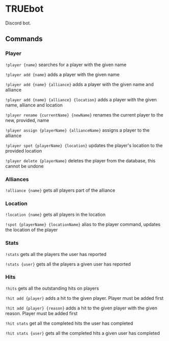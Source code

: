 # TRUEbot

Discord bot.

## Commands

### Player

`!player {name}` searches for a player with the given name

`!player add {name}` adds a player with the given name

`!player add {name} {alliance}` adds a player with the given name and alliance

`!player add {name} {alliance} {location}` adds a player with the given name, alliance and location

`!player rename {currentName} {newName}` renames the current player to the new, provided, name

`!player assign {playerName} {allianceName}` assigns a player to the alliance

`!player spot {playerName} {location}` updates the player's location to the provided location

`!player delete {playerName}` deletes the player from the database, this cannot be undone

### Alliances

`!alliance {name}` gets all players part of the alliance

### Location

`!location {name}` gets all players in the location

`!spot {playerName} {locationName}` alias to the player command, updates the location of the player

### Stats

`!stats` gets all the players the user has reported

`!stats {user}` gets all the players a given user has reported

### Hits

`!hits` gets all the outstanding hits on players

`!hit add {player}` adds a hit to the given player. Player must be added first

`!hit add {player} {reason}` adds a hit to the given player with the given reason. Player must be added first

`!hit stats` get all the completed hits the user has completed

`!hit stats {user}` gets all the completed hits a given user has completed